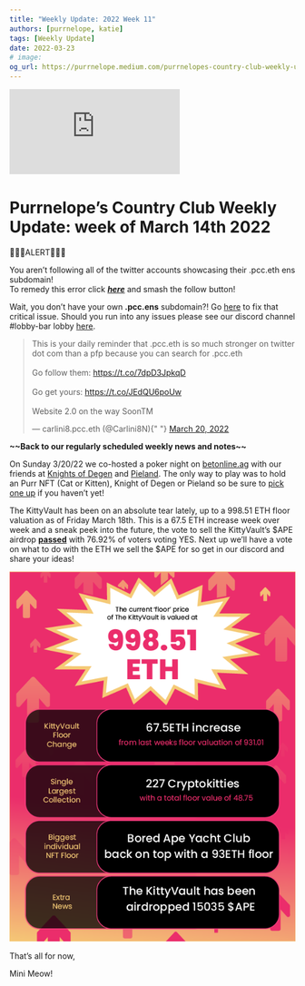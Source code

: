 ```yaml
---
title: "Weekly Update: 2022 Week 11"
authors: [purrnelope, katie]
tags: [Weekly Update]
date: 2022-03-23
# image:
og_url: https://purrnelope.medium.com/purrnelopes-country-club-weekly-update-week-of-march-14th-2022-e024e77cfaad
---
```


<iframe src="https://www.youtube.com/embed/H89hl27NZc8" title="YouTube video player" frameborder="0" allow="accelerometer; autoplay; clipboard-write; encrypted-media; gyroscope; picture-in-picture" allowFullScreen></iframe>

<!--truncate-->

# Purrnelope’s Country Club Weekly Update: week of March 14th 2022

🚨🚨🚨ALERT🚨🚨🚨

You aren’t following all of the twitter accounts showcasing their .pcc.eth ens subdomain!  
To remedy this error click [**_here_**](https://twitter.com/search?q=.pcc.eth&src=typed_query&f=user) and smash the follow button!

Wait, you don’t have your own **.pcc.ens** subdomain?! Go [here](https://t.co/JEdQU6poUw) to fix that critical issue. Should you run into any issues please see our discord channel #lobby-bar lobby [here](https://discord.gg/pENe5hw828).

<blockquote class="twitter-tweet">
  <p lang="en" dir="ltr">
    This is your daily reminder that .pcc.eth is so much stronger on twitter dot
    com than a pfp because you can search for .pcc.eth
    <br />
    <br />
    Go follow them: <a href="https://t.co/7dpD3JpkqD">
      https://t.co/7dpD3JpkqD
    </a>
    <br />
    <br />
    Go get yours: <a href="https://t.co/JEdQU6poUw">https://t.co/JEdQU6poUw</a>
    <br />
    <br />
    Website 2.0 on the way SoonTM
  </p>
  &mdash; carlini8.pcc.eth (@Carlini8N){" "}
  <a href="https://twitter.com/Carlini8N/status/1505637148732674062?ref_src=twsrc%5Etfw">
    March 20, 2022
  </a>
</blockquote>

**\~\~Back to our regularly scheduled weekly news and notes\~\~**

On Sunday 3/20/22 we co-hosted a poker night on [betonline.ag](https://www.betonline.ag/) with our friends at [Knights of Degen](https://twitter.com/knightsofdegen) and [Pieland](https://twitter.com/PielandNFT). The only way to play was to hold an Purr NFT (Cat or Kitten), Knight of Degen or Pieland so be sure to [pick one up](https://opensea.io/collection/purrnelopes-country-club) if you haven’t yet!

The KittyVault has been on an absolute tear lately, up to a 998.51 ETH floor valuation as of Friday March 18th. This is a 67.5 ETH increase week over week and a sneak peek into the future, the vote to sell the KittyVault’s $APE airdrop [**passed**](https://snapshot.org/#/purrnelopescountryclub.eth/proposal/0x6f1a3689060cfb7dcb5f1bc90b526de943b72af2926a528fbfa0f62c7c386691) with 76.92% of voters voting YES. Next up we’ll have a vote on what to do with the ETH we sell the $APE for so get in our discord and share your ideas!

![](./assets/1_j7_HC5YJ72urEYGK88oQpw.png)

That’s all for now,

Mini Meow!
